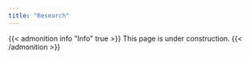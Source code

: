 ```yaml
---
title: "Research"
---
```


{{< admonition info "Info" true >}}
This page is under construction.
{{< /admonition >}}
